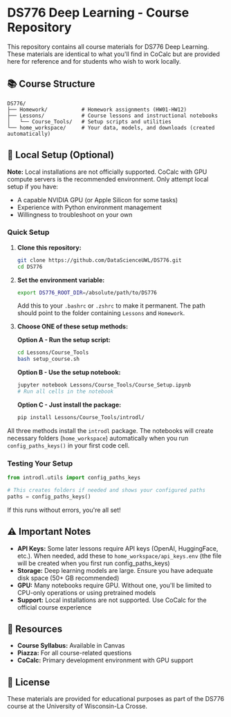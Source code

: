 # DS776 Deep Learning - Course Repository

This repository contains all course materials for DS776 Deep Learning. These materials are identical to what you'll find in CoCalc but are provided here for reference and for students who wish to work locally.

## 📚 Course Structure

```
DS776/
├── Homework/           # Homework assignments (HW01-HW12)
├── Lessons/            # Course lessons and instructional notebooks
│   └── Course_Tools/   # Setup scripts and utilities
└── home_workspace/     # Your data, models, and downloads (created automatically)
```

## 🚀 Local Setup (Optional)

**Note:** Local installations are not officially supported. CoCalc with GPU compute servers is the recommended environment. Only attempt local setup if you have:
- A capable NVIDIA GPU (or Apple Silicon for some tasks)
- Experience with Python environment management
- Willingness to troubleshoot on your own

### Quick Setup

1. **Clone this repository:**
   ```bash
   git clone https://github.com/DataScienceUWL/DS776.git
   cd DS776
   ```

2. **Set the environment variable:**
   ```bash
   export DS776_ROOT_DIR=/absolute/path/to/DS776
   ```
   Add this to your `.bashrc` or `.zshrc` to make it permanent. The path should point to the folder containing `Lessons` and `Homework`.

3. **Choose ONE of these setup methods:**

   **Option A - Run the setup script:**
   ```bash
   cd Lessons/Course_Tools
   bash setup_course.sh
   ```

   **Option B - Use the setup notebook:**
   ```bash
   jupyter notebook Lessons/Course_Tools/Course_Setup.ipynb
   # Run all cells in the notebook
   ```

   **Option C - Just install the package:**
   ```bash
   pip install Lessons/Course_Tools/introdl/
   ```

All three methods install the `introdl` package. The notebooks will create necessary folders (`home_workspace`) automatically when you run `config_paths_keys()` in your first code cell.

### Testing Your Setup

```python
from introdl.utils import config_paths_keys

# This creates folders if needed and shows your configured paths
paths = config_paths_keys()
```

If this runs without errors, you're all set!

## ⚠️ Important Notes

- **API Keys:** Some later lessons require API keys (OpenAI, HuggingFace, etc.). When needed, add these to `home_workspace/api_keys.env` (the file will be created when you first run config_paths_keys)
- **Storage:** Deep learning models are large. Ensure you have adequate disk space (50+ GB recommended)
- **GPU:** Many notebooks require GPU. Without one, you'll be limited to CPU-only operations or using pretrained models
- **Support:** Local installations are not supported. Use CoCalc for the official course experience

## 🔗 Resources

- **Course Syllabus:** Available in Canvas
- **Piazza:** For all course-related questions
- **CoCalc:** Primary development environment with GPU support

## 📝 License

These materials are provided for educational purposes as part of the DS776 course at the University of Wisconsin-La Crosse.